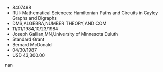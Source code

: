 
* 8407498
* RUI: Mathematical Sciences: Hamiltonian Paths and Circuits in Cayley Graphs and Digraphs
* DMS,ALGEBRA,NUMBER THEORY,AND COM
* 11/01/1984,10/23/1984
* Joseph Gallian,MN,University of Minnesota Duluth
* Standard Grant
* Bernard McDonald
* 04/30/1987
* USD 43,300.00

nan
